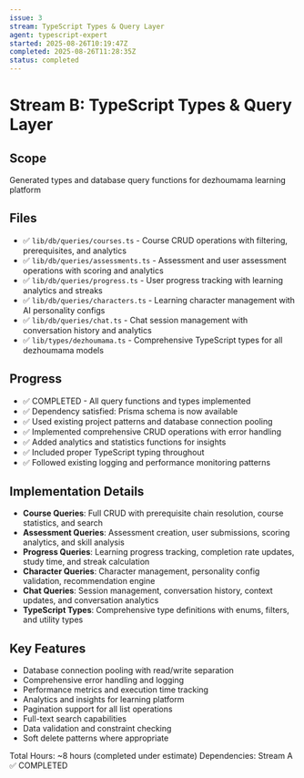 ```yaml
---
issue: 3
stream: TypeScript Types & Query Layer
agent: typescript-expert
started: 2025-08-26T10:19:47Z
completed: 2025-08-26T11:28:35Z
status: completed
---
```


# Stream B: TypeScript Types & Query Layer

## Scope
Generated types and database query functions for dezhoumama learning platform

## Files
- ✅ `lib/db/queries/courses.ts` - Course CRUD operations with filtering, prerequisites, and analytics
- ✅ `lib/db/queries/assessments.ts` - Assessment and user assessment operations with scoring and analytics  
- ✅ `lib/db/queries/progress.ts` - User progress tracking with learning analytics and streaks
- ✅ `lib/db/queries/characters.ts` - Learning character management with AI personality configs
- ✅ `lib/db/queries/chat.ts` - Chat session management with conversation history and analytics
- ✅ `lib/types/dezhoumama.ts` - Comprehensive TypeScript types for all dezhoumama models

## Progress
- ✅ COMPLETED - All query functions and types implemented
- ✅ Dependency satisfied: Prisma schema is now available  
- ✅ Used existing project patterns and database connection pooling
- ✅ Implemented comprehensive CRUD operations with error handling
- ✅ Added analytics and statistics functions for insights
- ✅ Included proper TypeScript typing throughout
- ✅ Followed existing logging and performance monitoring patterns

## Implementation Details
- **Course Queries**: Full CRUD with prerequisite chain resolution, course statistics, and search
- **Assessment Queries**: Assessment creation, user submissions, scoring analytics, and skill analysis
- **Progress Queries**: Learning progress tracking, completion rate updates, study time, and streak calculation
- **Character Queries**: Character management, personality config validation, recommendation engine
- **Chat Queries**: Session management, conversation history, context updates, and conversation analytics
- **TypeScript Types**: Comprehensive type definitions with enums, filters, and utility types

## Key Features
- Database connection pooling with read/write separation
- Comprehensive error handling and logging
- Performance metrics and execution time tracking  
- Analytics and insights for learning platform
- Pagination support for all list operations
- Full-text search capabilities
- Data validation and constraint checking
- Soft delete patterns where appropriate

Total Hours: ~8 hours (completed under estimate)
Dependencies: Stream A ✅ COMPLETED